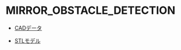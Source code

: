 # MIRROR_OBSTACLE_DETECTION



- [CADデータ](https://workbench.grabcad.com/workbench/projects/gcxSH3HJgjFLzhEdpCU-hRgii7pXtuxlk3E0U46gWIwDdF#/space/gcip-oxmde-EwvW47NdzGdO0WVoQtpcRMA1btDJiVZNaXg)

- [STLモデル](https://github.com/maHidaka/mirror_obstacle_detection/blob/9c5545bee35fbe7da8d5fef28b79606a4619e46d/models/ミラー搭載型URG.stl)

